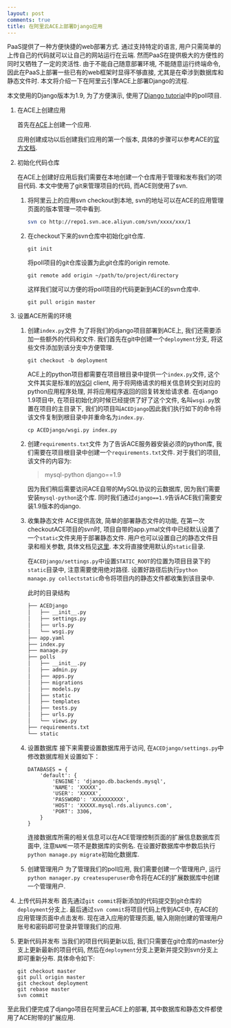 ```yaml
---
layout: post
comments: true
title: 在阿里云ACE上部署Django应用
---
```


PaaS提供了一种方便快捷的web部署方式. 通过支持特定的语言, 用户只需简单的上传自己的代码就可以让自己的网站运行在云端. 然而PaaS在提供极大的方便性的同时又牺牲了一定的灵活性. 由于不能自己随意部署环境, 不能随意运行终端命令, 因此在PaaS上部署一些已有的web框架时显得不够直接, 尤其是在牵涉到数据库和静态文件时. 本文将介绍一下在阿里云引擎ACE上部署Django的流程.

本文使用的Django版本为1.9, 为了方便演示, 使用了[Django tutorial](https://docs.djangoproject.com/en/1.9/intro/tutorial01/)中的poll项目.

1. 在ACE上创建应用

   首先在[ACE](http://ace.console.aliyun.com/console#/home)上创建一个应用.

   应用创建成功以后创建我们应用的第一个版本, 具体的步骤可以参考ACE的[官方文档](https://help.aliyun.com/document_detail/ace/quick-start/python/creat.html?spm=5176.product8314992_ace.6.100.R9Ja2j).


1. 初始化代码仓库

   在ACE上创建好应用后我们需要在本地创建一个仓库用于管理和发布我们的项目代码. 本文中使用了git来管理项目的代码, 而ACE则使用了svn.

   1. 将阿里云上的应用svn checkout到本地, svn的地址可以在ACE的应用管理页面的版本管理一项中看到.

      ```bash
      svn co http://repo1.svn.ace.aliyun.com/svn/xxxx/xxx/1
      ```

   1. 在checkout下来的svn仓库中初始化git仓库.

      `git init`

      将poll项目的git仓库设置为此git仓库的origin remote.

      `git remote add origin ~/path/to/project/directory`

      这样我们就可以方便的将poll项目的代码更新到ACE的svn仓库中.

      `git pull origin master`

1. 设置ACE所需的环境

   1. 创建`index.py`文件
      为了将我们的django项目部署到ACE上, 我们还需要添加一些额外的代码和文件. 我们首先在git中创建一个`deployment`分支, 将这些文件添加到该分支中方便管理.

      `git checkout -b deployment`

      ACE上的python项目都需要在项目根目录中提供一个`index.py`文件, 这个文件其实是标准的[WSGI](https://en.wikipedia.org/wiki/Web_Server_Gateway_Interface) client, 用于将网络请求的相关信息转交到对应的python应用程序处理, 并将应用程序返回的回复转发给请求者. 在django 1.9项目中, 在项目初始化的时候已经提供了好了这个文件, 名叫`wsgi.py`放置在项目的主目录下, 我们的项目叫`ACEDjango`因此我们执行如下的命令将该文件复制到根目录中并重命名为`index.py`.

      `cp ACEDjango/wsgi.py index.py`

   1. 创建`requirements.txt`文件
      为了告诉ACE服务器安装必须的python库, 我们需要在项目根目录中创建一个`requirements.txt`文件. 对于我们的项目, 该文件的内容为:

      > mysql-python
      > django==1.9

      因为我们稍后需要访问ACE自带的MySQL协议的云数据库, 因为我们需要安装`mysql-python`这个库. 同时我们通过`django==1.9`告诉ACE我们需要安装1.9版本的django.

   1. 收集静态文件
      ACE提供高效, 简单的部署静态文件的功能, 在第一次checkoutACE项目的svn时, 项目自带的app.ymal文件中已经默认设置了一个`static`文件夹用于部署静态文件. 用户也可以设置自己的静态文件目录和相关参数, 具体文档见[这里](https://help.aliyun.com/document_detail/ace/quick-start/python/code.html?spm=5176.docace/ext-reference/python.6.101.MBcXPE). 本文将直接使用默认的`static`目录.

      在`ACEDjango/settings.py`中设置`STATIC_ROOT`的位置为项目目录下的`static`目录中, 注意需要使用绝对路径. 设置好路径后执行`python manage.py collectstatic`命令将项目内的静态文件都收集到该目录中.

      此时的目录结构

      ```bash
      ├── ACEDjango
      │   ├── __init__.py
      │   ├── settings.py
      │   ├── urls.py
      │   └── wsgi.py
      ├── app.yaml
      ├── index.py
      ├── manage.py
      ├── polls
      │   ├── __init__.py
      │   ├── admin.py
      │   ├── apps.py
      │   ├── migrations
      │   ├── models.py
      │   ├── static
      │   ├── templates
      │   ├── tests.py
      │   ├── urls.py
      │   └── views.py
      ├── requirements.txt
      └── static
      ```

   1. 设置数据库
      接下来需要设置数据库用于访问, 在`ACEDjango/settings.py`中修改数据库相关设置如下：

      ```
      DATABASES = {
          'default': {
              'ENGINE': 'django.db.backends.mysql',
              'NAME': 'XXXXX',
              'USER': 'XXXXX',
              'PASSWORD': 'XXXXXXXXXX',
              'HOST': 'XXXXX.mysql.rds.aliyuncs.com',
              'PORT': 3306,
          }
      }
      ```

      连接数据库所需的相关信息可以在ACE管理控制页面的扩展信息数据库页面中, 注意`NAME`一项不是数据库的实例名.
      在设置好数据库中参数后执行`python manage.py migrate`初始化数据库.

   1. 创建管理用户
      为了管理我们的poll应用, 我们需要创建一个管理用户, 运行`python manager.py createsuperuser`命令将在ACE的扩展数据库中创建一个管理用户.

1. 上传代码并发布
   首先通过`git commit`将新添加的代码提交到git仓库的`deployment`分支上.
   最后通过`svn commit`将项目代码上传到ACE中, 在ACE的应用管理页面中点击发布.
   现在进入应用的管理页面, 输入刚刚创建的管理用户账号和密码即可登录并管理我们的应用.

1. 更新代码并发布
   当我们的项目代码更新以后, 我们只需要在git仓库的master分支上更新最新的项目代码, 然后在`deployment`分支上更新并提交到svn分支上即可重新分布. 具体命令如下:

   ```
   git checkout master
   git pull origin master
   git checkout deployment
   git rebase master
   svn commit
   ```

至此我们便完成了django项目在阿里云ACE上的部署, 其中数据库和静态文件都使用了ACE附带的扩展应用.
